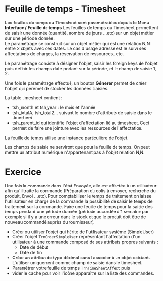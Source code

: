Feuille de temps - Timesheet
====================

Les feuilles de temps ou Timesheet sont paramétrables depuis le Menu **Interface / Feuille de temps**
Les feuilles de temps ou Timesheet permettent de saisir une donnée (quantité, nombre de jours ...etc) sur un objet métier sur une période donnée.  
Le paramétrage se construit sur un objet métier qui est une relation N,N entre 2 objets avec des dates.
Le cas d'usage adressé est le suivi des affectations de charges, la réservation de ressources...etc.

Le paramétrage consiste à désigner l'objet, saisir les foreign keys de l'objet puis définir les champs date portant sur la période, et le champ de saisie 1, 2.

Une fois le paramétrage effectué, un bouton **Génerer** permet de créer l'objet qui peremet de stocker les données siaisies.

La table timesheet contient  :
- tsh_month et tsh_year : le mois et l'année
- tsh_totalA, tsh_total2... suivant le nombre d'attributs de saisie dans le timesheet
- tsh_parent_id qui identifie l'objet d'affectation lié au timesheet. Ceci permet de faire une jointure avec les ressources de l'affectation.

La feuille de temps utilise une instance particulière de l'objet.

<div class="warning">Les champs de saisie ne serviront que pour la feuille de temps. On peut mettre un attribut numérique n'appartenant pas à l'objet relation N,N.</div>


Exercice
====================
Une fois la commande dans l'état Envoyée, elle est affectée à un utilisateur afin qu'il traite la commande (Préparation du colis à envoyer, recherche du produit, Envoi ...etc). Pour comptabiliser le temps de traitement on laisse l'utilisateur en charge de la commande la possibilité de saisir le temps de traitement sur la commande.
Faire une feuille de temps pour la saisie des temps pendant une période donnée (période accordée d'1 semaine par exemple si il y a une erreur dans le stock et que le produit doit être de nouveau commandé auprès du fournisseur).
- Créer ou utiliser l'objet qui hérite de l'utilisateur système (SimpleUser)
- Créer l'objet `TrnOrderSimpleUser` représentant l'affectation d'un utilisateur à une commande composé de ses attributs propres suivants :
	- Date de début
	- Date de fin
- Créer un attribut de type décimal sans l'associer à un objet existant. L'utiliser uniquement comme champ de saisie dans le timesheet.  
- Paramétrer votre feuille de temps `TrnTimeSheetAffect` puis  
- vider le cache pour voir l'icône apparaître sur la liste des commandes.
